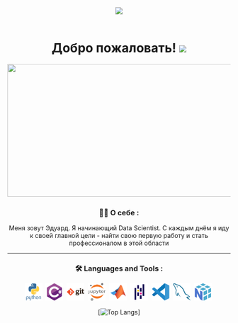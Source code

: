 <div id="header" align="center">
  <img src="https://media.giphy.com/media/wpoLqr5FT1sY0/giphy.gif" width="200"/>
<div>
<div align="center">
<img src="https://komarev.com/ghpvc/?username=PolikarkinDS777&style=flat-square&color=blue" alt=""/>
<div>
<h1>
  Добро пожаловать!
  <img src="https://media.giphy.com/media/hvRJCLFzcasrR4ia7z/giphy.gif" width="30px"/>
</h1>

<div align="center">
  <img src="https://media.giphy.com/media/dWesBcTLavkZuG35MI/giphy.gif" width="600" height="300"/>
</div> 
  
### :man_technologist: О себе :  
Меня зовут Эдуард. Я начинающий Data Scientist. С каждым днём я иду к своей главной цели - найти свою первую работу и стать профессионалом в этой области

---

### :hammer_and_wrench: Languages and Tools :
<div>
  <img src="https://github.com/devicons/devicon/blob/master/icons/python/python-original-wordmark.svg" title="Java" alt="Java" width="40" height="40"/>&nbsp;
  <img src="https://github.com/devicons/devicon/blob/master/icons/csharp/csharp-original.svg" title="React" alt="React" width="40" height="40"/>&nbsp;
  <img src="https://github.com/devicons/devicon/blob/master/icons/git/git-original-wordmark.svg" title="Spring" alt="Spring" width="40" height="40"/>&nbsp;
  <img src="https://github.com/devicons/devicon/blob/master/icons/jupyter/jupyter-original-wordmark.svg" title="Material UI" alt="Material UI" width="40" height="40"/>&nbsp;
  <img src="https://github.com/devicons/devicon/blob/master/icons/matlab/matlab-original.svg" title="Flutter" alt="Flutter" width="40" height="40"/>&nbsp;
  <img src="https://github.com/devicons/devicon/blob/master/icons/pandas/pandas-original.svg" title="Redux" alt="Redux " width="40" height="40"/>&nbsp;
  <img src="https://github.com/devicons/devicon/blob/master/icons/vscode/vscode-original.svg"  title="CSS3" alt="CSS" width="40" height="40"/>&nbsp;
  <img src="https://github.com/devicons/devicon/blob/master/icons/mysql/mysql-original.svg" title="HTML5" alt="HTML" width="40" height="40"/>&nbsp;
  <img src="https://github.com/devicons/devicon/blob/master/icons/numpy/numpy-original.svg" title="HTML5" alt="HTML" width="40" height="40"/>&nbsp;
</div>
  
[![Top Langs](https://github-readme-stats.vercel.app/api/top-langs/?username=PolikarkinDS777&layout=compact&theme=vision-friendly-dark)]
